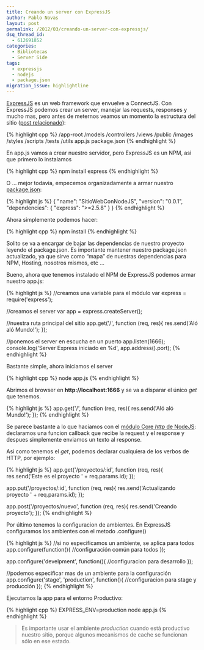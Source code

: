 ```yaml
---
title: Creando un server con ExpressJS
author: Pablo Novas
layout: post
permalink: /2012/03/creando-un-server-con-expressjs/
dsq_thread_id:
  - 612691852
categories:
  - Bibliotecas
  - Server Side
tags:
  - expressjs
  - nodejs
  - package.json
migration_issue: highlightline
---
```

[ExpressJS][1] es un web framework que envuelve a ConnectJS. Con ExpressJS podemos crear un server, manejar las requests, responses y mucho mas, pero antes de meternos veamos un momento la estructura del sitio ([post relacionado][2]):

<!--highlight:[11,12]-->
{% highlight cpp %}
/app-root
  /models
  /controllers
  /views
  /public
    /images
    /styles
    /scripts
  /tests
  /utils
  app.js
  package.json
 {% endhighlight %}

En app.js vamos a crear nuestro servidor, pero ExpressJS es un NPM, asi que primero lo instalamos  
<!--more-->

{% highlight cpp %}
npm install express
 {% endhighlight %}

O &#8230; mejor todavia, empecemos organizadamente a armar nuestro [package.json][3]:

<!--highlight:[5]-->
{% highlight js %}
{
  "name": "SitioWebConNodeJS",
  "version": "0.0.1",
  "dependencies": {
    "express": "&gt;=2.5.8"
  }
}
 {% endhighlight %}

Ahora simplemente podemos hacer: 

{% highlight cpp %}
npm install
 {% endhighlight %}

Solito se va a encargar de bajar las dependencias de nuestro proyecto leyendo el package.json. Es importante mantener nuestro package.json actualizado, ya que sirve como &#8220;mapa&#8221; de nuestras dependencias para NPM, Hosting, nosotros mismos, etc &#8230; 

Bueno, ahora que tenemos instalado el NPM de ExpressJS podemos armar nuestro app.js:

{% highlight js %}
//creamos una variable para el módulo
  var express = require('express');

  //creamos el server
  var app = express.createServer();
  
  //nuestra ruta principal del sitio
  app.get('/', function (req, res){
    res.send('Aló aló Mundo!');
  });

  //ponemos el server en escucha en un puerto
  app.listen(1666);
  console.log('Server Express iniciado en %d', app.address().port);
 {% endhighlight %}

Bastante simple, ahora iniciamos el server

{% highlight cpp %}
node app.js
 {% endhighlight %}

Abrimos el browser en **http://localhost:1666** y se va a disparar el único *get* que tenemos. 

{% highlight js %}
app.get('/', function (req, res){
    res.send('Aló aló Mundo!');
  });
 {% endhighlight %}

Se parece bastante a lo que haciamos con el [módulo Core *http* de NodeJS][4]: declaramos una funcion callback que recibe la request y el response y despues simplemente enviamos un texto al response.

Asi como tenemos el *get*, podemos declarar cualquiera de los verbos de HTTP, por ejemplo:

{% highlight js %}
app.get('/proyectos/:id', function (req, res){
     res.send('Este es el proyecto ' + req.params.id);
  });

  app.put('/proyectos/:id', function (req, res){
     res.send('Actualizando proyecto ' + req.params.id);
  });

  app.post('/proyectos/nuevo', function (req, res){
     res.send('Creando proyecto');
  });
 {% endhighlight %}

Por último tenemos la configuracion de ambientes. En ExpressJS configuramos los ambientes con el metodo .configure()

{% highlight js %}
//si no especificamos un ambiente, se aplica para todos 
  app.configure(function(){
    //configuración común para todos
  });

  app.configure('develpment', function(){
    //configuracion para desarrollo
  });

  //podemos especificar mas de un ambiente para la configuración
  app.configure('stage', 'production', function(){
    //configuracion para stage y producción
  });
 {% endhighlight %}

Ejecutamos la app para el entorno Productivo:

{% highlight cpp %}
EXPRESS_ENV=production node app.js
 {% endhighlight %}

> Es importante usar el ambiente *production* cuando está productivo nuestro sitio, porque algunos mecanismos de cache se funcionan sólo en ese estado.

 [1]: http://expressjs.com/ "ExpressJS "
 [2]: http://fernetjs.com/2012/02/estructura-de-un-sitio-web-mvc-en-nodejs/ "Estructura de un sitio web MVC en NodeJS"
 [3]: http://fernetjs.com/2011/12/la-era-del-package-json/ "La era del package.json"
 [4]: http://fernetjs.com/2011/11/que-es-nodejs-breve-introduccion/ "Qué es NodeJS?, breve introducción"